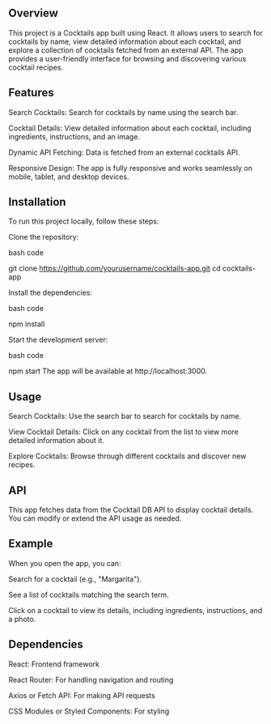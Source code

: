 ## Overview

This project is a Cocktails app built using React. It allows users to search for cocktails by name, view detailed information about each cocktail, and explore a collection of cocktails fetched from an external API. The app provides a user-friendly interface for browsing and discovering various cocktail recipes.

## Features

Search Cocktails: Search for cocktails by name using the search bar.

Cocktail Details: View detailed information about each cocktail, including ingredients, instructions, and an image.

Dynamic API Fetching: Data is fetched from an external cocktails API.

Responsive Design: The app is fully responsive and works seamlessly on mobile, tablet, and desktop devices.

## Installation
To run this project locally, follow these steps:

Clone the repository:

bash code

git clone https://github.com/yourusername/cocktails-app.git
cd cocktails-app

Install the dependencies:

bash code

npm install

Start the development server:

bash code

npm start
The app will be available at http://localhost:3000.

## Usage

Search Cocktails: Use the search bar to search for cocktails by name.

View Cocktail Details: Click on any cocktail from the list to view more detailed 
information about it.

Explore Cocktails: Browse through different cocktails and discover new recipes.

## API
This app fetches data from the Cocktail DB API to display cocktail details. You can modify or extend the API usage as needed.

## Example
When you open the app, you can:

Search for a cocktail (e.g., "Margarita").

See a list of cocktails matching the search term.

Click on a cocktail to view its details, including ingredients, instructions, and a photo.

## Dependencies

React: Frontend framework

React Router: For handling navigation and routing

Axios or Fetch API: For making API requests

CSS Modules or Styled Components: For styling
